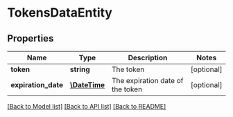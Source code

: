 # TokensDataEntity

## Properties
Name | Type | Description | Notes
------------ | ------------- | ------------- | -------------
**token** | **string** | The token | [optional] 
**expiration_date** | [**\DateTime**](\DateTime.md) | The expiration date of the token | [optional] 

[[Back to Model list]](../README.md#documentation-for-models) [[Back to API list]](../README.md#documentation-for-api-endpoints) [[Back to README]](../README.md)


